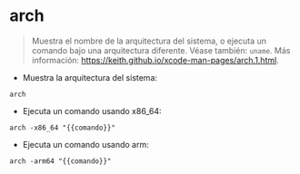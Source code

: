 # arch

> Muestra el nombre de la arquitectura del sistema, o ejecuta un comando bajo una arquitectura diferente.
> Véase también: `uname`.
> Más información: <https://keith.github.io/xcode-man-pages/arch.1.html>.

- Muestra la arquitectura del sistema:

`arch`

- Ejecuta un comando usando x86_64:

`arch -x86_64 "{{comando}}"`

- Ejecuta un comando usando arm:

`arch -arm64 "{{comando}}"`
